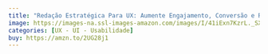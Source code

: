 ```yaml
---
title: "Redação Estratégica Para UX: Aumente Engajamento, Conversão e Retenção com Cada Palavra"
image: https://images-na.ssl-images-amazon.com/images/I/41iExn7KzrL._SX347_BO1,204,203,200_.jpg
categories: [UX - UI - Usabilidade]
buy: https://amzn.to/2UG28j1
---
```

